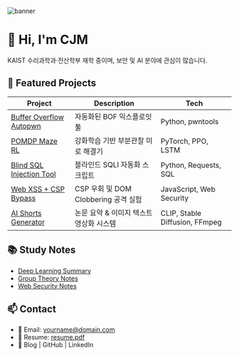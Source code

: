 ![banner](assets/profile-banner.png)

# 👋 Hi, I'm CJM

KAIST 수리과학과·전산학부 재학 중이며, 보안 및 AI 분야에 관심이 많습니다.

## 🧭 Featured Projects

| Project | Description | Tech |
|--------|-------------|------|
| [Buffer Overflow Autopwn](projects/buffer-overflow-autopwn.md) | 자동화된 BOF 익스플로잇 툴 | Python, pwntools |
| [POMDP Maze RL](projects/pomdp-maze-rl.md) | 강화학습 기반 부분관찰 미로 해결기 | PyTorch, PPO, LSTM |
| [Blind SQL Injection Tool](projects/blind-sql-injection-tool.md) | 블라인드 SQLI 자동화 스크립트 | Python, Requests, SQL |
| [Web XSS + CSP Bypass](projects/web-xss-csp-bypass.md) | CSP 우회 및 DOM Clobbering 공격 실험 | JavaScript, Web Security |
| [AI Shorts Generator](projects/ai-shorts-generator.md) | 논문 요약 & 이미지 텍스트 영상화 시스템 | CLIP, Stable Diffusion, FFmpeg |

## 📚 Study Notes

- [Deep Learning Summary](notes/deep-learning-summary.md)  
- [Group Theory Notes](notes/group-theory-notes.md)  
- [Web Security Notes](notes/web-security-notes.md)

## 📫 Contact

- 📧 Email: yourname@domain.com  
- 💼 Resume: [resume.pdf](resume.pdf)  
- 📝 Blog | GitHub | LinkedIn
